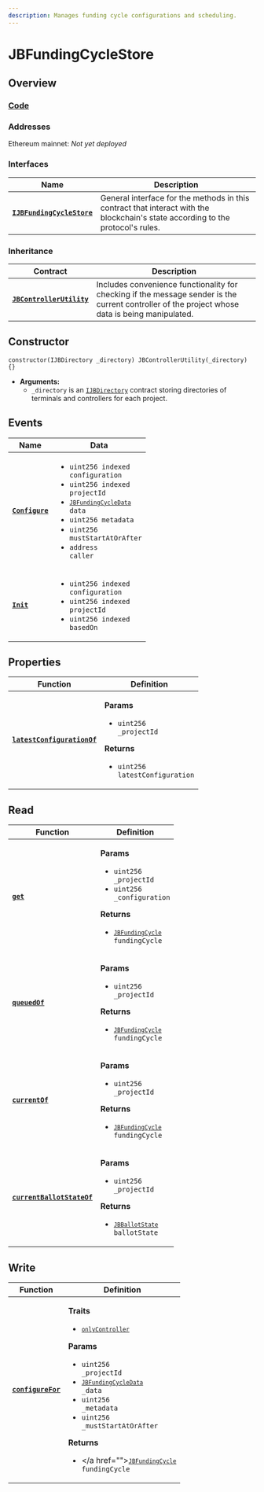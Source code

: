 ```yaml
---
description: Manages funding cycle configurations and scheduling.
---
```


# JBFundingCycleStore

## Overview

### [Code](https://github.com/jbx-protocol/juice-contracts-v2/blob/main/contracts/JBFundingCycleStore.sol)

### **Addresses**

Ethereum mainnet: _Not yet deployed_

### **Interfaces**

| Name                                                                   | Description                                                                                                                              |
| ---------------------------------------------------------------------- | ---------------------------------------------------------------------------------------------------------------------------------------- |
| [**`IJBFundingCycleStore`**](/protocol/api/interfaces/ijbfundingcyclestore.md) | General interface for the methods in this contract that interact with the blockchain's state according to the protocol's rules. |

### **Inheritance**

| Contract                                                         | Description                                                                                                                                   |
| ---------------------------------------------------------------- | --------------------------------------------------------------------------------------------------------------------------------------------- |
| [**`JBControllerUtility`**](/protocol/api/contracts/or-abstract/jbcontrollerutility/) | Includes convenience functionality for checking if the message sender is the current controller of the project whose data is being manipulated.                                      |

## Constructor

```solidity
constructor(IJBDirectory _directory) JBControllerUtility(_directory) {}
```

* **Arguments:**
  * `_directory` is an [`IJBDirectory`](/protocol/api/interfaces/ijbdirectory.md) contract storing directories of terminals and controllers for each project.

## Events

| Name                                   | Data                                                                                                                                                                                                                                                                                                                                                      |
| -------------------------------------- | --------------------------------------------------------------------------------------------------------------------------------------------------------------------------------------------------------------------------------------------------------------------------------------------------------------------------------------------------------- |
| [**`Configure`**](/protocol/api/contracts/jbfundingcyclestore/events/configure.md) | <ul><li><code>uint256 indexed configuration</code></li><li><code>uint256 indexed projectId</code></li><li><code>[`JBFundingCycleData`](/protocol/api/data-structures/jbfundingcycledata.md) data</code></li><li><code>uint256 metadata</code></li><li><code>uint256 mustStartAtOrAfter</code></li><li><code>address caller</code></li></ul> |BANNY
| [**`Init`**](/protocol/api/contracts/jbfundingcyclestore/events/init.md)           | <ul><li><code>uint256 indexed configuration</code></li><li><code>uint256 indexed projectId</code></li><li><code>uint256 indexed basedOn</code></li></ul>                                                                                                                                                                                                 |

## Properties

| Function                                     | Definition                                                                                                                                                    |
| -------------------------------------------- | ------------------------------------------------------------------------------------------------------------------------------------------------------------- |
| [**`latestConfigurationOf`**](/protocol/api/contracts/jbfundingcyclestore/properties/latestconfigurationof.md) | <p><strong>Params</strong></p><ul><li><code>uint256 _projectId</code></li></ul><p><strong>Returns</strong></p><ul><li><code>uint256 latestConfiguration</code></li></ul> |

## Read

| Function                                                   | Definition                                                                                                                                                                                                                                      |
| ---------------------------------------------------------- | ----------------------------------------------------------------------------------------------------------------------------------------------------------------------------------------------------------------------------------------------- |
| [**`get`**](read/get.md)                                   | <p><strong>Params</strong></p><ul><li><code>uint256 _projectId</code></li><li><code>uint256 _configuration</code></li></ul><p><strong>Returns</strong></p><ul><li><code>[`JBFundingCycle`](/protocol/api/data-structures/jbfundingcycle.md) fundingCycle</code></li></ul> |
| [**`queuedOf`**](read/queuedof.md)                         | <p><strong>Params</strong></p><ul><li><code>uint256 _projectId</code></li></ul><p><strong>Returns</strong></p><ul><li><code>[`JBFundingCycle`](/protocol/api/data-structures/jbfundingcycle.md) fundingCycle</code></li></ul>      |
| [**`currentOf`**](read/currentof.md)                       | <p><strong>Params</strong></p><ul><li><code>uint256 _projectId</code></li></ul><p><strong>Returns</strong></p><ul><li><code>[`JBFundingCycle`](/protocol/api/data-structures/jbfundingcycle.md) fundingCycle</code></li></ul>      |
| [**`currentBallotStateOf`**](read/currentballotstateof.md) | <p><strong>Params</strong></p><ul><li><code>uint256 _projectId</code></li></ul><p><strong>Returns</strong></p><ul><li><code>[`JBBallotState`](/protocol/api/enums/jbballotstate.md) ballotState</code></li></ul>                   |

## Write

| Function                                    | Definition                                                                                                                                                                                                                                                                                                                                                                                                                                                                                                                                                                                                                                                                                                                                                               |
| ------------------------------------------- | ------------------------------------------------------------------------------------------------------------------------------------------------------------------------------------------------------------------------------------------------------------------------------------------------------------------------------------------------------------------------------------------------------------------------------------------------------------------------------------------------------------------------------------------------------------------------------------------------------------------------------------------------------------------------------------------------------------------------------------------------------------------------ |
| [**`configureFor`**](write/configurefor.md) | <p><strong>Traits</strong></p><ul><li><code>[`onlyController`](/protocol/api/contracts/or-abstract/jbcontrollerutility/modifiers/onlycontroller.md)</code></li></ul><p><strong>Params</strong></p><ul><li><code>uint256 _projectId</code></li><li><code>[`JBFundingCycleData`](/protocol/api/data-structures/jbfundingcycledata.md) _data</code></li><li><code>uint256 _metadata</code></li><li><code>uint256 _mustStartAtOrAfter</code></li></ul><p><strong>Returns</strong></p><ul><li></a href=""><code>[`JBFundingCycle`](/protocol/api/data-structures/jbfundingcycle.md) fundingCycle</code></li></ul> |
